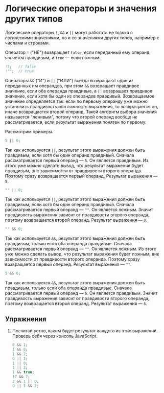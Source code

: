 # Логические операторы и значения других типов

Логические операторы `!`, `&&` и `||` могут работать не только с логическими значениями, но и со значениями других типов, например с числами и строками.

Оператор `!` ("НЕ") возвращает `false`, если переданный ему операнд является правдивым, и `true` — если ложным.

```js
!5;   // false
!"";  // true
```

Операторы `&&` ("И") и `||` ("ИЛИ") всегда возвращают один из переданных им операндов, при этом `&&` возвращает правдивое значение, если оба операнда правдивые, а `||` возвращает правдивое значение, если хотя бы один из операндов правдивый. Возвращаемое значение определяется так: если по первому операнду уже можно установить правдивость или ложность выражения, то возвращается он, иначе возвращается второй операнд. Такой алгоритм выбора значения называется "ленивым", потому что второй операнд вообще не рассматривается, если результат выражения понятен по первому.

Рассмотрим примеры.

```js
5 || 6;
```

Так как используется `||`, результат этого выражения должен быть правдивым, если хотя бы один операнд правдивый. Сначала рассматривается первый операнд — `5`. Он является правдивым. Из этого уже можно сделать вывод, что результат выражения будет правдивым, вне зависимости от правдивости второго операнда. Поэтому сразу возвращается первый операнд. Результат выражения — `5`.

```js
"" || 0;
```

Так как используется `||`, результат этого выражения должен быть правдивым, если хотя бы один операнд правдивый. Сначала рассматривается первый операнд — `""`. Он является ложным. Значит правдивость выражения зависит от правдивости второго операнда, поэтому возвращается второй операнд. Результат выражения — `0`.

```js
"" && 0;
```

Так как используется `&&`, результат этого выражения должен быть правдивым, только если оба операнда правдивые. Сначала рассматривается первый операнд — `""`. Он является ложным. Из этого уже можно сделать вывод, что результат выражения будет ложным, вне зависимости от правдивости второго операнда. Поэтому сразу возвращается первый операнд. Результат выражения — `""`.

```js
5 && 6;
```

Так как используется `&&`, результат этого выражения должен быть правдивым, только если оба операнда правдивые. Сначала рассматривается первый операнд — `5`. Он является правдивым. Значит правдивость выражения зависит от правдивости второго операнда, поэтому возвращается второй операнд. Результат выражения — `6`.

## Упражнения

1. Посчитай устно, каким будет результат каждого из этих выражений. Проверь себя через консоль JavaScript.

    ```js
    0 && 1;
    1 && 0;
    1 && 2;
    0 || 1;
    1 || 0;
    1 || 2;
    1 && true;
    !7 && 7;
    2 && 1 || 0;
    0 || 1 && 2;
    ```
